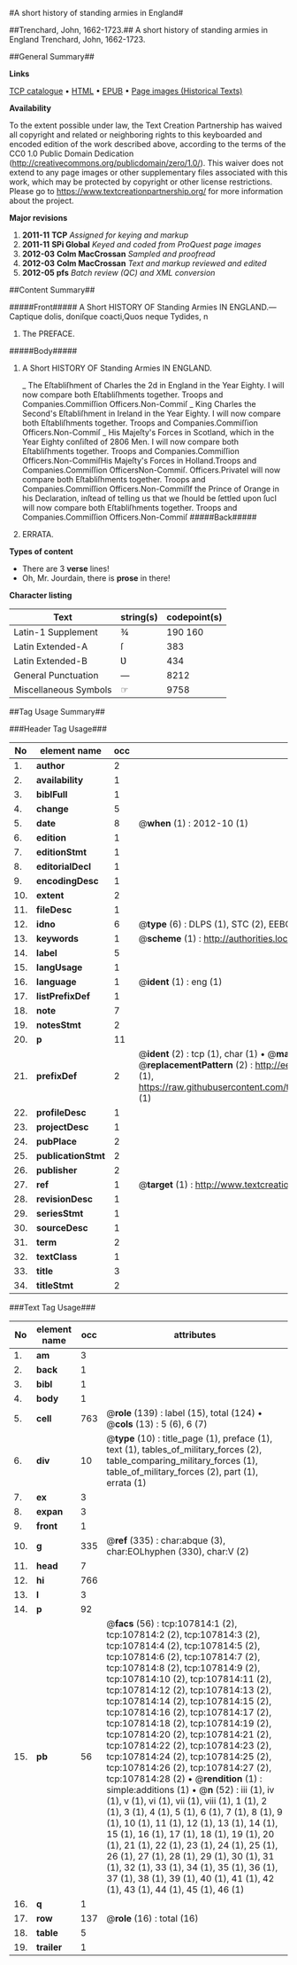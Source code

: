 #A short history of standing armies in England#

##Trenchard, John, 1662-1723.##
A short history of standing armies in England
Trenchard, John, 1662-1723.

##General Summary##

**Links**

[TCP catalogue](http://www.ota.ox.ac.uk/tcp/)  • 
[HTML](http://tei.it.ox.ac.uk/tcp/Texts-HTML/free/A63/A63120.html)  • 
[EPUB](http://tei.it.ox.ac.uk/tcp/Texts-EPUB/free/A63/A63120.epub) • 
[Page images (Historical Texts)](https://historicaltexts.jisc.ac.uk/eebo-18477334e)

**Availability**

To the extent possible under law, the Text Creation Partnership has waived all copyright and related or neighboring rights to this keyboarded and encoded edition of the work described above, according to the terms of the CC0 1.0 Public Domain Dedication (http://creativecommons.org/publicdomain/zero/1.0/). This waiver does not extend to any page images or other supplementary files associated with this work, which may be protected by copyright or other license restrictions. Please go to https://www.textcreationpartnership.org/ for more information about the project.

**Major revisions**

1. __2011-11__ __TCP__ *Assigned for keying and markup*
1. __2011-11__ __SPi Global__ *Keyed and coded from ProQuest page images*
1. __2012-03__ __Colm MacCrossan__ *Sampled and proofread*
1. __2012-03__ __Colm MacCrossan__ *Text and markup reviewed and edited*
1. __2012-05__ __pfs__ *Batch review (QC) and XML conversion*

##Content Summary##

#####Front#####
A Short HISTORY OF Standing Armies IN ENGLAND.—Captique dolis, doniſque coacti,Quos neque Tydides, n
1. The PREFACE.

#####Body#####

1. A Short HISTORY OF Standing Armies IN ENGLAND.

    _ The Eſtabliſhment of Charles the 2d in England in the Year Eighty.
I will now compare both Eſtabliſhments together. Troops and Companies.Commiſſion Officers.Non-Commiſ
    _ King Charles the Second's Eſtabliſhment in Ireland in the Year Eighty.
I will now compare both Eſtabliſhments together. Troops and Companies.Commiſſion Officers.Non-Commiſ
    _ His Majeſty's Forces in Scotland, which in the Year Eighty conſiſted of 2806 Men.
I will now compare both Eſtabliſhments together. Troops and Companies.Commiſſion Officers.Non-CommiſHis Majeſty's Forces in Holland.Troops and Companies.Commiſſion OfficersNon-Commiſ. Officers.PrivateI will now compare both Eſtabliſhments together. Troops and Companies.Commiſſion Officers.Non-CommiſIf the Prince of Orange in his Declaration, inſtead of telling us that we ſhould be ſettled upon ſucI will now compare both Eſtabliſhments together. Troops and Companies.Commiſſion Officers.Non-Commiſ
#####Back#####

1. ERRATA.

**Types of content**

  * There are 3 **verse** lines!
  * Oh, Mr. Jourdain, there is **prose** in there!

**Character listing**


|Text|string(s)|codepoint(s)|
|---|---|---|
|Latin-1 Supplement|¾ |190 160|
|Latin Extended-A|ſ|383|
|Latin Extended-B|Ʋ|434|
|General Punctuation|—|8212|
|Miscellaneous Symbols|☞|9758|

##Tag Usage Summary##

###Header Tag Usage###

|No|element name|occ|attributes|
|---|---|---|---|
|1.|__author__|2||
|2.|__availability__|1||
|3.|__biblFull__|1||
|4.|__change__|5||
|5.|__date__|8| @__when__ (1) : 2012-10 (1)|
|6.|__edition__|1||
|7.|__editionStmt__|1||
|8.|__editorialDecl__|1||
|9.|__encodingDesc__|1||
|10.|__extent__|2||
|11.|__fileDesc__|1||
|12.|__idno__|6| @__type__ (6) : DLPS (1), STC (2), EEBO-CITATION (1), OCLC (1), VID (1)|
|13.|__keywords__|1| @__scheme__ (1) : http://authorities.loc.gov/ (1)|
|14.|__label__|5||
|15.|__langUsage__|1||
|16.|__language__|1| @__ident__ (1) : eng (1)|
|17.|__listPrefixDef__|1||
|18.|__note__|7||
|19.|__notesStmt__|2||
|20.|__p__|11||
|21.|__prefixDef__|2| @__ident__ (2) : tcp (1), char (1)  •  @__matchPattern__ (2) : ([0-9\-]+):([0-9IVX]+) (1), (.+) (1)  •  @__replacementPattern__ (2) : http://eebo.chadwyck.com/downloadtiff?vid=$1&page=$2 (1), https://raw.githubusercontent.com/textcreationpartnership/Texts/master/tcpchars.xml#$1 (1)|
|22.|__profileDesc__|1||
|23.|__projectDesc__|1||
|24.|__pubPlace__|2||
|25.|__publicationStmt__|2||
|26.|__publisher__|2||
|27.|__ref__|1| @__target__ (1) : http://www.textcreationpartnership.org/docs/. (1)|
|28.|__revisionDesc__|1||
|29.|__seriesStmt__|1||
|30.|__sourceDesc__|1||
|31.|__term__|2||
|32.|__textClass__|1||
|33.|__title__|3||
|34.|__titleStmt__|2||


###Text Tag Usage###

|No|element name|occ|attributes|
|---|---|---|---|
|1.|__am__|3||
|2.|__back__|1||
|3.|__bibl__|1||
|4.|__body__|1||
|5.|__cell__|763| @__role__ (139) : label (15), total (124)  •  @__cols__ (13) : 5 (6), 6 (7)|
|6.|__div__|10| @__type__ (10) : title_page (1), preface (1), text (1), tables_of_military_forces (2), table_comparing_military_forces (1), table_of_military_forces (2), part (1), errata (1)|
|7.|__ex__|3||
|8.|__expan__|3||
|9.|__front__|1||
|10.|__g__|335| @__ref__ (335) : char:abque (3), char:EOLhyphen (330), char:V (2)|
|11.|__head__|7||
|12.|__hi__|766||
|13.|__l__|3||
|14.|__p__|92||
|15.|__pb__|56| @__facs__ (56) : tcp:107814:1 (2), tcp:107814:2 (2), tcp:107814:3 (2), tcp:107814:4 (2), tcp:107814:5 (2), tcp:107814:6 (2), tcp:107814:7 (2), tcp:107814:8 (2), tcp:107814:9 (2), tcp:107814:10 (2), tcp:107814:11 (2), tcp:107814:12 (2), tcp:107814:13 (2), tcp:107814:14 (2), tcp:107814:15 (2), tcp:107814:16 (2), tcp:107814:17 (2), tcp:107814:18 (2), tcp:107814:19 (2), tcp:107814:20 (2), tcp:107814:21 (2), tcp:107814:22 (2), tcp:107814:23 (2), tcp:107814:24 (2), tcp:107814:25 (2), tcp:107814:26 (2), tcp:107814:27 (2), tcp:107814:28 (2)  •  @__rendition__ (1) : simple:additions (1)  •  @__n__ (52) : iii (1), iv (1), v (1), vi (1), vii (1), viii (1), 1 (1), 2 (1), 3 (1), 4 (1), 5 (1), 6 (1), 7 (1), 8 (1), 9 (1), 10 (1), 11 (1), 12 (1), 13 (1), 14 (1), 15 (1), 16 (1), 17 (1), 18 (1), 19 (1), 20 (1), 21 (1), 22 (1), 23 (1), 24 (1), 25 (1), 26 (1), 27 (1), 28 (1), 29 (1), 30 (1), 31 (1), 32 (1), 33 (1), 34 (1), 35 (1), 36 (1), 37 (1), 38 (1), 39 (1), 40 (1), 41 (1), 42 (1), 43 (1), 44 (1), 45 (1), 46 (1)|
|16.|__q__|1||
|17.|__row__|137| @__role__ (16) : total (16)|
|18.|__table__|5||
|19.|__trailer__|1||
